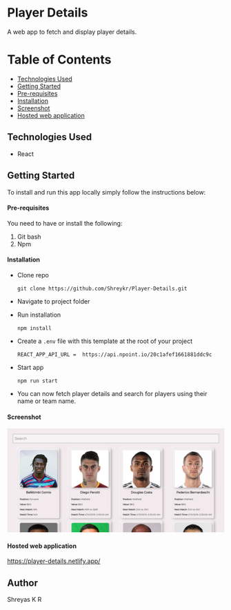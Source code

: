 # Player Details

A web app to fetch and display player details.

# Table of Contents

- [Technologies Used](#tused)
- [Getting Started](#started)
- [Pre-requisites](#require)
- [Installation](#installation)
- [Screenshot](#screenshot)
- [Hosted web application](#hosted-app)

## Technologies Used<a name="tused"></a>

- React

## Getting Started<a name="started"></a>

To install and run this app locally simply follow the instructions below:

#### Pre-requisites<a name="require"></a>

You need to have or install the following:

1. Git bash
2. Npm

#### Installation<a name="installation"></a>

- Clone repo
  ```
  git clone https://github.com/Shreykr/Player-Details.git
  ```
- Navigate to project folder
- Run installation
  ```
  npm install
  ```
- Create a `.env` file with this template at the root of your project

  ```
  REACT_APP_API_URL =  https://api.npoint.io/20c1afef1661881ddc9c
  ```

- Start app
  ```
  npm run start
  ```
- You can now fetch player details and search for players using their name or team name.

#### Screenshot

![](./screenshot.png)

#### Hosted web application<a name="hosted-app"></a>

https://player-details.netlify.app/

## Author

Shreyas K R
